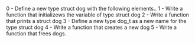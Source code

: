 0 - Define a new type struct dog with the following elements..
1 - Write a function that initializews the variable of type struct dog
2 - Write a function  that prints a struct dog
3 - Define a new type dog_t as a new name for the type struct dog
4 - Write a function that creates a new dog
5 - Write a function that frees dogs.
